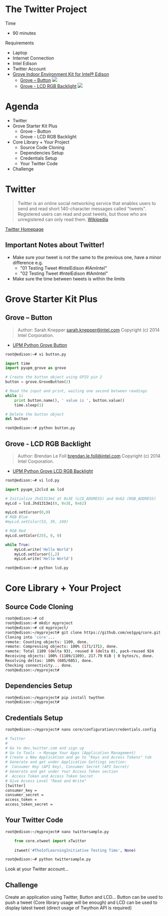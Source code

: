 # The Twitter Project

Time

- 90 minutes

Requirements

- Laptop
- Internet Connection
- Intel Edison
- Twitter Account
- [Grove Indoor Environment Kit for Intel® Edison](https://www.seeedstudio.com/item_detail.html?p_id=2427)
  - [Grove – Button](http://www.seeedstudio.com/wiki/Grove_-_Button)
    ![](http://www.seeedstudio.com/wiki/images/thumb/c/ca/Button.jpg/300px-Button.jpg)
  - [Grove - LCD RGB Backlight](http://www.seeedstudio.com/wiki/Grove_-_LCD_RGB_Backlight)
    ![](http://www.seeedstudio.com/wiki/images/thumb/0/03/Serial_LEC_RGB_Backlight_Lcd.jpg/500px-Serial_LEC_RGB_Backlight_Lcd.jpg)

# Agenda

- Twitter
- Grove Starter Kit Plus
  - Grove – Button
  - Grove - LCD RGB Backlight
- Core Library + Your Project
  - Source Code Cloning
  - Dependencies Setup
  - Credentials Setup
  - Your Twitter Code
- Challenge

# Twitter

> Twitter is an online social networking service that enables users to send and read short 140-character messages called "tweets". Registered users can read and post tweets, but those who are unregistered can only read them. [Wikipedia](https://en.wikipedia.org/wiki/Twitter)
 
[Twitter Homepage](https://twitter.com/)

## Important Notes about Twitter!

- Make sure your tweet is not the same to the previous one, have a minor difference e.g.
  - "01 Testing Tweet #IntelEdison #IAmIntel"
  - "02 Testing Tweet #IntelEdison #IAmIntel"
- Make sure the time between tweets is within the limits

# Grove Starter Kit Plus

## Grove – Button

> Author: Sarah Knepper <sarah.knepper@intel.com>
> Copyright (c) 2014 Intel Corporation.

- [UPM Python Grove Button](https://github.com/intel-iot-devkit/upm/blob/master/examples/python/grovebutton.py)

```sh
root@edison:~# vi button.py
```

```python
import time
import pyupm_grove as grove

# Create the button object using GPIO pin 2
button = grove.GroveButton(2)

# Read the input and print, waiting one second between readings
while 1:
    print button.name(), ' value is ', button.value()
    time.sleep(1)

# Delete the button object
del button
```

```sh
root@edison:~# python button.py
```


## Grove - LCD RGB Backlight

> Author: Brendan Le Foll <brendan.le.foll@intel.com>
> Copyright (c) 2014 Intel Corporation.

- [UPM Python Grove LCD RGB Backlight](https://github.com/intel-iot-devkit/upm/blob/master/examples/python/jhd1313m1-lcd.py)

```sh
root@edison:~# vi lcd.py
```

```python
import pyupm_i2clcd as lcd

# Initialize Jhd1313m1 at 0x3E (LCD_ADDRESS) and 0x62 (RGB_ADDRESS) 
myLcd = lcd.Jhd1313m1(0, 0x3E, 0x62)

myLcd.setCursor(0,0)
# RGB Blue
#myLcd.setColor(53, 39, 249)

# RGB Red
myLcd.setColor(255, 0, 0)

while True:
    myLcd.write('Hello World')
    myLcd.setCursor(1,2)
    myLcd.write('Hello World')
```

```sh
root@edison:~# python lcd.py
```

# Core Library + Your Project

## Source Code Cloning

```sh
root@edison:~# cd
root@edison:~# mkdir myproject
root@edison:~# cd myproject/
root@edison:~/myproject# git clone https://github.com/xe1gyq/core.git
Cloning into 'core'...
remote: Counting objects: 1109, done.
remote: Compressing objects: 100% (171/171), done.
remote: Total 1109 (delta 93), reused 0 (delta 0), pack-reused 924
Receiving objects: 100% (1109/1109), 217.79 KiB | 0 bytes/s, done.
Resolving deltas: 100% (605/605), done.
Checking connectivity... done.
root@edison:~/myproject# 
```

## Dependencies Setup

```sh
root@edison:~/myproject# pip install twython
root@edison:~/myproject# 
```

## Credentials Setup

```sh
root@edison:~/myproject# nano core/configuration/credentials.config
```

```sh
# Twitter
#
# Go to dev.twitter.com and sign up
# Go to Tools -> Manage Your Apps (Application Management)
# Create a New Application and go to "Keys and Access Tokens" tab
# Generate and get under Application Settings section:
#  Consumer Key (API Key), Consumer Secret (API Secret)
# Generate and get under Your Access Token section
#  Access Token and Access Token Secret
# Give Access Level "Read and Write"
[twitter]
consumer_key = 
consumer_secret = 
access_token = 
access_token_secret = 
```

## Your Twitter Code

```sh
root@edison:~/myproject# nano twittersample.py
```

```Python
    from core.xtweet import xTwitter
    
    itweet('#TheIoTLearningInitiative Testing Time', None)
```

```sh
root@edison:~# python twittersample.py
```

Look at your Twitter account...

## Challenge

Create an application using Twitter, Button and LCD... Button can be used to push a tweet (Core library usage will be enough) and LCD can be used to display latest tweet (direct usage of Twython API is required) 
